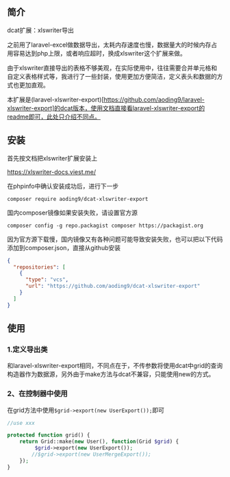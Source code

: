 ## 简介

dcat扩展：xlswriter导出

之前用了laravel-excel做数据导出，太耗内存速度也慢，数据量大的时候内存占用容易达到php上限，或者响应超时，换成xlswriter这个扩展来做。

由于xlswriter直接导出的表格不够美观，在实际使用中，往往需要合并单元格和自定义表格样式等，我进行了一些封装，使用更加方便简洁，定义表头和数据的方式也更加直观。

本扩展是(laravel-xlswriter-export)[https://github.com/aoding9/laravel-xlswriter-export]的dcat版本，使用文档直接看laravel-xlswriter-export的readme即可，此处只介绍不同点。

## 安装

首先按文档把xlswriter扩展安装上

https://xlswriter-docs.viest.me/

在phpinfo中确认安装成功后，进行下一步

`composer require aoding9/dcat-xlswriter-export`

国内composer镜像如果安装失败，请设置官方源

`composer config -g repo.packagist composer https://packagist.org`

因为官方源下载慢，国内镜像又有各种问题可能导致安装失败，也可以把以下代码添加到composer.json，直接从github安装

```json
{
  "repositories": [
    {
      "type": "vcs",
      "url": "https://github.com/aoding9/dcat-xlswriter-export"
    }
  ]
}
```

## 使用

### 1.定义导出类
和laravel-xlswriter-export相同，不同点在于，不传参数将使用dcat中grid的查询构造器作为数据源，另外由于make方法与dcat不兼容，只能使用new的方式。

### 2、在控制器中使用

在grid方法中使用`$grid->export(new UserExport());`即可
```php
//use xxx

protected function grid() {
    return Grid::make(new User(), function(Grid $grid) {
         $grid->export(new UserExport());
        //$grid->export(new UserMergeExport());
    });
}
```